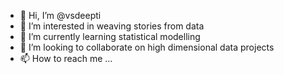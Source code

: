- 👋 Hi, I’m @vsdeepti
- 👀 I’m interested in weaving stories from data
- 🌱 I’m currently learning statistical modelling
- 💞️ I’m looking to collaborate on high dimensional data projects
- 📫 How to reach me ...

<!---
vsdeepti/vsdeepti is a ✨ special ✨ repository because its `README.md` (this file) appears on your GitHub profile.
You can click the Preview link to take a look at your changes.
--->
